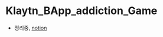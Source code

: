 # Klaytn_BApp_addiction_Game
 
- 정리중,  [ notion ]( https://jjongyn.notion.site/Klaytn-c9cd097efbc8434b99bc8fab47362e32 )
